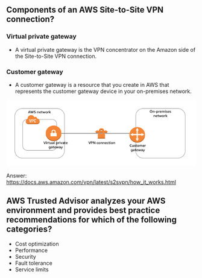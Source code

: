## Components of an AWS Site-to-Site VPN connection?

### Virtual private gateway

- A virtual private gateway is the VPN concentrator on the Amazon side of the Site-to-Site VPN connection.

### Customer gateway

- A customer gateway is a resource that you create in AWS that represents the customer gateway device in your on-premises network.

![Site-to-Site VPN](./images/exam-topic-01.png)

Answer: https://docs.aws.amazon.com/vpn/latest/s2svpn/how_it_works.html

## AWS Trusted Advisor analyzes your AWS environment and provides best practice recommendations for which of the following categories?

- Cost optimization
- Performance
- Security
- Fault tolerance
- Service limits

